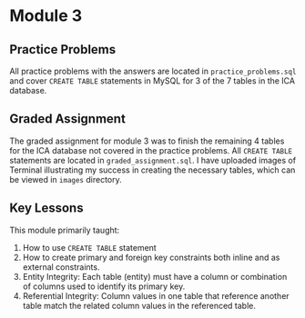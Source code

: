 # Module 3

## Practice Problems

All practice problems with the answers are located in `practice_problems.sql` and cover `CREATE TABLE` statements in MySQL for 3 of the 7 tables in the ICA database.

## Graded Assignment

The graded assignment for module 3 was to finish the remaining 4 tables for the ICA database not covered in the practice problems. All `CREATE TABLE` statements are located in `graded_assignment.sql`. I have uploaded images of Terminal illustrating my success in creating the necessary tables, which can be viewed in `images` directory.

## Key Lessons

This module primarily taught:

 1. How to use `CREATE TABLE` statement
 2. How to create primary and foreign key constraints both inline and as external constraints.
 3. Entity Integrity: Each table (entity) must have a column or combination of columns used to identify its primary key.
 4. Referential Integrity: Column values in one table that reference another table match the related column values in the referenced table.
 
